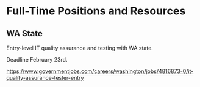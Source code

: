 # Full-Time Positions and Resources

## WA State

Entry-level IT quality assurance and testing with WA state.

Deadline February 23rd.

https://www.governmentjobs.com/careers/washington/jobs/4816873-0/it-quality-assurance-tester-entry
